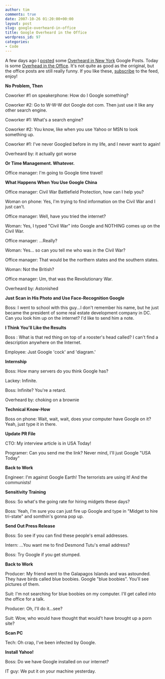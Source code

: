 ```yaml
---
author: tim
comments: true
date: 2007-10-26 01:20:00+00:00
layout: post
slug: google-overheard-in-office
title: Google Overheard in the Office
wordpress_id: 97
categories:
- Code
---
```


A few days ago I [posted](http://blog.gpowered.net/2007/10/google-overheard-in-new-york.html) some [Overheard in New York](www.overheardinnewyork.com) Google Posts.  Today is some [Overhead in the Office](http://www.overheardintheoffice.com).  It's not quite as good as the orriginal, but the office posts are still really funny.  If you like these, [subscribe](http://www.overheardintheoffice.com/atom.xml) to the feed, enjoy!
  
  

**No Problem, Then**  

Coworker #1 on speakerphone: How do I Google something?  

Coworker #2: Go to W-W-W dot Google dot com. Then just use it like any other search engine.  

Coworker #1: What's a search engine?  

Coworker #2: You know, like when you use Yahoo or MSN to look something up.  

Coworker #1: I've never Googled before in my life, and I never want to again!  

  
  


Overheard by: it actually got worse  
  


**Or Time Management. Whatever.**  

Office manager: I'm going to Google time travel!  
  


**What Happens When You Use Google China**  


Office manager: Civil War Battlefield Protection, how can I help you?  

Woman on phone: Yes, I'm trying to find information on the Civil War and I just can't.  

Office manager: Well, have you tried the internet?  

Woman: Yes, I typed "Civil War" into Google and NOTHING comes up on the Civil War.  

Office manager: ...Really?  

Woman: Yes... so can you tell me who was in the Civil War?  

Office manager: That would be the northern states and the southern states.  

Woman: Not the British?  

Office manager: Um, that was the Revolutionary War.
  

Overheard by: Astonished  
  


**Just Scan in His Photo and Use Face-Recognition Google**  

Boss: I went to school with this guy...I don't remember his name, but he just became the president of some real estate development company in DC. Can you look him up on the internet? I'd like to send him a note.  
  



**I Think You'll Like the Results**  

Boss : What is that red thing on top of a rooster's head called? I can't find a description anywhere on the Internet.  

Employee: Just Google 'cock' and 'diagram.'   
  


**Internship**  

Boss: How many servers do you think Google has?  

Lackey: Infinite.  

Boss: Infinite? You're a retard.  

Overheard by: choking on a brownie  
  


**Technical Know-How**  

Boss on phone: Wait, wait, wait, does your computer have Google on it? Yeah, just type it in there.  
  


**Update PR File**  

CTO: My interview article is in USA Today!  

Programer: Can you send me the link? Never mind, I'll just Google "USA Today"  
  


**Back to Work**  

Engineer: I'm against Google Earth! The terrorists are using it! And the communists!  
  


**Sensitivity Training**  

Boss: So what's the going rate for hiring midgets these days?  

Boss: Yeah, I'm sure you can just fire up Google and type in "Midget to hire tri-state" and somthin's gonna pop up.  
  


**Send Out Press Release**  

Boss: So see if you can find these people's email addresses.  

Intern: ...You want me to find Desmond Tutu's email address?  

Boss: Try Google if you get stumped.  
  



**Back to Work**  

Producer: My friend went to the Galapagos Islands and was astounded. They have birds called blue boobies. Google "blue boobies". You'll see pictures of them.  

Suit: I'm not searching for blue boobies on my computer. I'll get called into the office for a talk.  

Producer: Oh, I'll do it...see?  

Suit: Wow, who would have thought that would't have brought up a porn site?   
  


**Scan PC**  

Tech: Oh crap, I've been infected by Google.  
  


**Install Yahoo!**  

Boss: Do we have Google installed on our internet?  

IT guy: We put it on your machine yesterday.
